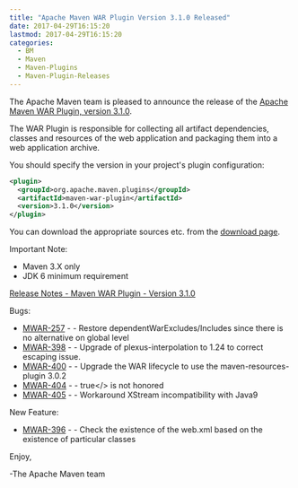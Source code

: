 ```yaml
---
title: "Apache Maven WAR Plugin Version 3.1.0 Released"
date: 2017-04-29T16:15:20
lastmod: 2017-04-29T16:15:20
categories:
  - BM
  - Maven
  - Maven-Plugins
  - Maven-Plugin-Releases
---
```

The Apache Maven team is pleased to announce the release of the 
[Apache Maven WAR Plugin, version 3.1.0](https://maven.apache.org/plugins/maven-war-plugin/).

The WAR Plugin is responsible for collecting all artifact dependencies, classes
and resources of the web application and packaging them into a web application
archive.

You should specify the version in your project's plugin configuration:

```xml
<plugin>
  <groupId>org.apache.maven.plugins</groupId>
  <artifactId>maven-war-plugin</artifactId>
  <version>3.1.0</version>
</plugin>
```

You can download the appropriate sources etc. from the [download page][download].

Important Note: 

 * Maven 3.X only
 * JDK 6 minimum requirement


<!-- more -->

[Release Notes - Maven WAR Plugin - Version 3.1.0](https://issues.apache.org/jira/secure/ReleaseNote.jspa?projectId=12318121&version=12331760)


Bugs:

 * [MWAR-257](https://issues.apache.org/jira/browse/MWAR-257) - - Restore dependentWarExcludes/Includes since there is no alternative on global level
 * [MWAR-398](https://issues.apache.org/jira/browse/MWAR-398) - - Upgrade of plexus-interpolation to 1.24 to correct escaping issue.
 * [MWAR-400](https://issues.apache.org/jira/browse/MWAR-400) - - Upgrade the WAR lifecycle to use the maven-resources-plugin 3.0.2
 * [MWAR-404](https://issues.apache.org/jira/browse/MWAR-404) - - <filteringDeploymentDescriptors>true</> is not honored
 * [MWAR-405](https://issues.apache.org/jira/browse/MWAR-405) - - Workaround XStream incompatibility with Java9

New Feature:

 * [MWAR-396](https://issues.apache.org/jira/browse/MWAR-396) - - Check the existence of the web.xml based on the existence of particular classes

Enjoy,

-The Apache Maven team

[download]: https://maven.apache.org/plugins/maven-war-plugin/download.cgi

